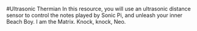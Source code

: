#Ultrasonic Thermian
In this resource, you will use an ultrasonic distance sensor to control the notes played by Sonic Pi, and unleash your inner Beach Boy.
I am the Matrix. Knock, knock, Neo.

